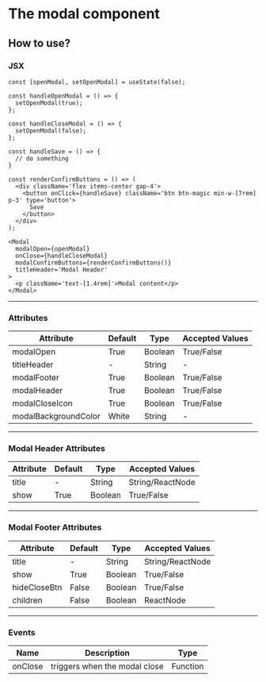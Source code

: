 # The modal component

## How to use?

### JSX

```
const [openModal, setOpenModal] = useState(false);

const handleOpenModal = () => {
  setOpenModal(true);
};

const handleCloseModal = () => {
  setOpenModal(false);
};

const handleSave = () => {
  // do something
}

const renderConfirmButtons = () => (
  <div className='flex items-center gap-4'>
    <button onClick={handleSave} className='btn btn-magic min-w-[7rem] p-3' type='button'>
      Save
    </button>
  </div>
);

<Modal
  modalOpen={openModal}
  onClose={handleCloseModal}
  modalConfirmButtons={renderConfirmButtons()}
  titleHeader='Modal Header'
>
  <p className='text-[1.4rem]'>Modal content</p>
</Modal>
```

---

### Attributes

| Attribute            | Default | Type    | Accepted Values |
| -------------------- | ------- | ------- | --------------- |
| modalOpen            | True    | Boolean | True/False      |
| titleHeader          | -       | String  | -               |
| modalFooter          | True    | Boolean | True/False      |
| modalHeader          | True    | Boolean | True/False      |
| modalCloseIcon       | True    | Boolean | True/False      |
| modalBackgroundColor | White   | String  | -               |

---

### Modal Header Attributes

| Attribute | Default | Type    | Accepted Values  |
| --------- | ------- | ------- | ---------------- |
| title     | -       | String  | String/ReactNode |
| show      | True    | Boolean | True/False       |

---

### Modal Footer Attributes

| Attribute    | Default | Type    | Accepted Values  |
| ------------ | ------- | ------- | ---------------- |
| title        | -       | String  | String/ReactNode |
| show         | True    | Boolean | True/False       |
| hideCloseBtn | False   | Boolean | True/False       |
| children     | False   | Boolean | ReactNode        |

---

### Events

| Name    | Description                   | Type     |
| ------- | ----------------------------- | -------- |
| onClose | triggers when the modal close | Function |
